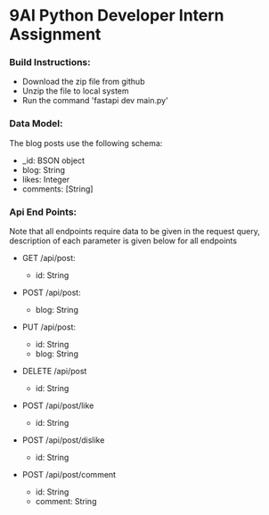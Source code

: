 # 9AI Python Developer Intern Assignment

### Build Instructions:

- Download the zip file from github
- Unzip the file to local system
- Run the command 'fastapi dev main.py'

### Data Model:

The blog posts use the following schema:

- \_id: BSON object
- blog: String
- likes: Integer
- comments: [String]

### Api End Points:

Note that all endpoints require data to be given in the request query, description of each parameter is given below for all endpoints

- GET /api/post:

  - id: String

- POST /api/post:

  - blog: String

- PUT /api/post:

  - id: String
  - blog: String

- DELETE /api/post

  - id: String

- POST /api/post/like

  - id: String

- POST /api/post/dislike

  - id: String

- POST /api/post/comment

  - id: String
  - comment: String
